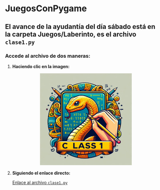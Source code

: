 # JuegosConPygame

## El avance de la ayudantía del día sábado está en la carpeta Juegos/Laberinto, es el archivo `clase1.py`

### Accede al archivo de dos maneras:

1. **Haciendo clic en la imagen:**

   <div style="text-align: center;">
     <a href="https://github.com/theLuckyhouse/JuegosConPygame/blob/main/Juegos/Laberinto/clase1.py">
       <img src="https://github.com/theLuckyhouse/JuegosConPygame/blob/main/Images/image1.jfif" alt="Laberinto" width="300" />
     </a>
   </div>

2. **Siguiendo el enlace directo:**

   [Enlace al archivo `clase1.py`](https://github.com/theLuckyhouse/JuegosConPygame/blob/main/Juegos/Laberinto/clase1.py)

